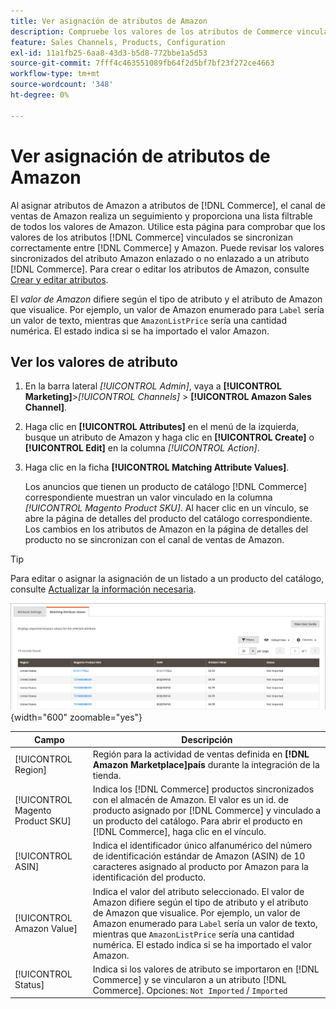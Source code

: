 ```yaml
---
title: Ver asignación de atributos de Amazon
description: Compruebe los valores de los atributos de Commerce vinculados para sincronizar correctamente entre Commerce y Amazon.
feature: Sales Channels, Products, Configuration
exl-id: 11a1fb25-6aa8-43d3-b5d8-772bbe1a5d53
source-git-commit: 7fff4c463551089fb64f2d5bf7bf23f272ce4663
workflow-type: tm+mt
source-wordcount: '348'
ht-degree: 0%

---
```


# Ver asignación de atributos de Amazon

Al asignar atributos de Amazon a atributos de [!DNL Commerce], el canal de ventas de Amazon realiza un seguimiento y proporciona una lista filtrable de todos los valores de Amazon. Utilice esta página para comprobar que los valores de los atributos [!DNL Commerce] vinculados se sincronizan correctamente entre [!DNL Commerce] y Amazon. Puede revisar los valores sincronizados del atributo Amazon enlazado o no enlazado a un atributo [!DNL Commerce]. Para crear o editar los atributos de Amazon, consulte [Crear y editar atributos](./creating-attributes.md).

El _valor de Amazon_ difiere según el tipo de atributo y el atributo de Amazon que visualice. Por ejemplo, un valor de Amazon enumerado para `Label` sería un valor de texto, mientras que `AmazonListPrice` sería una cantidad numérica. El estado indica si se ha importado el valor Amazon.

## Ver los valores de atributo

1. En la barra lateral _[!UICONTROL Admin]_, vaya a **[!UICONTROL Marketing]**>_[!UICONTROL Channels]_ > **[!UICONTROL Amazon Sales Channel]**.

1. Haga clic en **[!UICONTROL Attributes]** en el menú de la izquierda, busque un atributo de Amazon y haga clic en **[!UICONTROL Create]** o **[!UICONTROL Edit]** en la columna _[!UICONTROL Action]_.

1. Haga clic en la ficha **[!UICONTROL Matching Attribute Values]**.

   Los anuncios que tienen un producto de catálogo [!DNL Commerce] correspondiente muestran un valor vinculado en la columna _[!UICONTROL Magento Product SKU]_. Al hacer clic en un vínculo, se abre la página de detalles del producto del catálogo correspondiente. Los cambios en los atributos de Amazon en la página de detalles del producto no se sincronizan con el canal de ventas de Amazon.

>[!TIP]
>Para editar o asignar la asignación de un listado a un producto del catálogo, consulte [Actualizar la información necesaria](./amazon-manually-update-incomplete-listing.md).

![Ver valores de atributo](assets/amazon-managing-attribute-values.png){width="600" zoomable="yes"}

| Campo | Descripción |
|----------------------------------|----------------------------------------------------------------------------------------------------------------------------------------------------------------------------------------------------------------------------------------------------------------------------------------------------------------------------------------|
| [!UICONTROL Region] | Región para la actividad de ventas definida en **[!DNL Amazon Marketplace]país** durante la integración de la tienda. |
| [!UICONTROL Magento Product SKU] | Indica los [!DNL Commerce] productos sincronizados con el almacén de Amazon. El valor es un id. de producto asignado por [!DNL Commerce] y vinculado a un producto del catálogo. Para abrir el producto en [!DNL Commerce], haga clic en el vínculo. |
| [!UICONTROL ASIN] | Indica el identificador único alfanumérico del número de identificación estándar de Amazon (ASIN) de 10 caracteres asignado al producto por Amazon para la identificación del producto. |
| [!UICONTROL Amazon Value] | Indica el valor del atributo seleccionado. El valor de Amazon difiere según el tipo de atributo y el atributo de Amazon que visualice. Por ejemplo, un valor de Amazon enumerado para `Label` sería un valor de texto, mientras que `AmazonListPrice` sería una cantidad numérica. El estado indica si se ha importado el valor Amazon. |
| [!UICONTROL Status] | Indica si los valores de atributo se importaron en [!DNL Commerce] y se vincularon a un atributo [!DNL Commerce]. Opciones: `Not Imported` / `Imported` |
